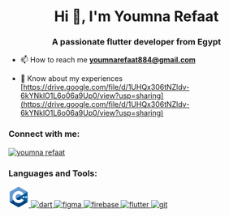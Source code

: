 <h1 align="center">Hi 👋, I'm Youmna Refaat</h1>
<h3 align="center">A passionate flutter developer from Egypt</h3>

- 📫 How to reach me **youmnarefaat884@gmail.com**

- 📄 Know about my experiences [https://drive.google.com/file/d/1UHQx306tNZldv-6kYNklO1L6o06a9Up0/view?usp=sharing](https://drive.google.com/file/d/1UHQx306tNZldv-6kYNklO1L6o06a9Up0/view?usp=sharing)

<h3 align="left">Connect with me:</h3>
<p align="left">
<a href="https://linkedin.com/in/youmna refaat" target="blank"><img align="center" src="https://raw.githubusercontent.com/rahuldkjain/github-profile-readme-generator/master/src/images/icons/Social/linked-in-alt.svg" alt="youmna refaat" height="30" width="40" /></a>
</p>

<h3 align="left">Languages and Tools:</h3>
<p align="left"> <a href="https://www.w3schools.com/cpp/" target="_blank" rel="noreferrer"> <img src="https://raw.githubusercontent.com/devicons/devicon/master/icons/cplusplus/cplusplus-original.svg" alt="cplusplus" width="40" height="40"/> </a> <a href="https://dart.dev" target="_blank" rel="noreferrer"> <img src="https://www.vectorlogo.zone/logos/dartlang/dartlang-icon.svg" alt="dart" width="40" height="40"/> </a> <a href="https://www.figma.com/" target="_blank" rel="noreferrer"> <img src="https://www.vectorlogo.zone/logos/figma/figma-icon.svg" alt="figma" width="40" height="40"/> </a> <a href="https://firebase.google.com/" target="_blank" rel="noreferrer"> <img src="https://www.vectorlogo.zone/logos/firebase/firebase-icon.svg" alt="firebase" width="40" height="40"/> </a> <a href="https://flutter.dev" target="_blank" rel="noreferrer"> <img src="https://www.vectorlogo.zone/logos/flutterio/flutterio-icon.svg" alt="flutter" width="40" height="40"/> </a> <a href="https://git-scm.com/" target="_blank" rel="noreferrer"> <img src="https://www.vectorlogo.zone/logos/git-scm/git-scm-icon.svg" alt="git" width="40" height="40"/> </a> </p>
